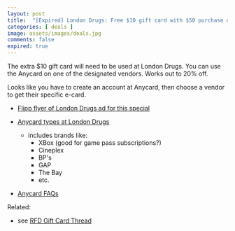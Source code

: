 ```yaml
---
layout: post
title:  "[Expired] London Drugs: Free $10 gift card with $50 purchase of Anycard gift card until Feb 7th 2024"
categories: [ deals ]
image: assets/images/deals.jpg
comments: false
expired: true
---
```


The extra $10 gift card will need to be used at London Drugs. You can use the Anycard on one of the designated vendors.  Works out to 20% off.

Looks like you have to create an account at Anycard, then choose a vendor to get their specific e-card.

- [Flipp flyer of London Drugs ad for this special](https://flipp.com/en-ca/calgary-ab/item/816854548-london-drugs-weekly-ad?postal_code=T2R0P5)


- [Anycard types at London Drugs](https://www.londondrugs.com/search/?q=27259001009)
    - includes brands like:
        - XBox (good for game pass subscriptions?)
        - Cineplex
        - BP's
        - GAP
        - The Bay
        - etc.


- [Anycard FAQs](https://www.anycard.ca/choice/faq)


Related:
 - see [RFD Gift Card Thread](https://forums.redflagdeals.com/various-retailers-gift-cards-deals-discounts-2024-2666408/)